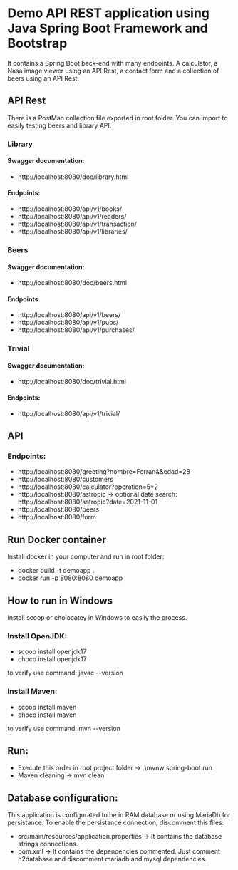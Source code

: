 # Demo API REST application using Java Spring Boot Framework and Bootstrap
It contains a Spring Boot back-end with many endpoints. A calculator, a Nasa image viewer using an API Rest, a contact form and a collection of beers using an API Rest.

## API Rest
There is a PostMan collection file exported in root folder. You can import to easily testing beers and library API.

### Library
#### Swagger documentation: 
* http://localhost:8080/doc/library.html
#### Endpoints:
* http://localhost:8080/api/v1/books/
* http://localhost:8080/api/v1/readers/
* http://localhost:8080/api/v1/transaction/
* http://localhost:8080/api/v1/libraries/

### Beers
#### Swagger documentation: 
* http://localhost:8080/doc/beers.html
#### Endpoints
* http://localhost:8080/api/v1/beers/
* http://localhost:8080/api/v1/pubs/
* http://localhost:8080/api/v1/purchases/

### Trivial
#### Swagger documentation: 
* http://localhost:8080/doc/trivial.html
#### Endpoints:
* http://localhost:8080/api/v1/trivial/

## API
### Endpoints:
* http://localhost:8080/greeting?nombre=Ferran&&edad=28
* http://localhost:8080/customers
* http://localhost:8080/calculator?operation=5*2
* http://localhost:8080/astropic -> optional date search: http://localhost:8080/astropic?date=2021-11-01
* http://localhost:8080/beers
* http://localhost:8080/form

## Run Docker container
Install docker in your computer and run in root folder:
* docker build -t demoapp .
* docker run -p 8080:8080 demoapp

## How to run in Windows
Install scoop or cholocatey in Windows to easily the process.

### Install OpenJDK:
* scoop install openjdk17
* choco install openjdk17

to verify use command: javac --version

### Install Maven:
* scoop install maven
* choco install maven

to verify use command: mvn --version

## Run:
* Execute this order in root project folder -> .\mvnw spring-boot:run
* Maven cleaning -> mvn clean

## Database configuration:
This application is configurated to be in RAM database or using MariaDb for persistance.
To enable the persistance connection, discomment this files:
* src/main/resources/application.properties -> It contains the database strings connections.
* pom.xml -> It contains the dependencies commented. Just comment h2database and discomment mariadb and mysql dependencies.